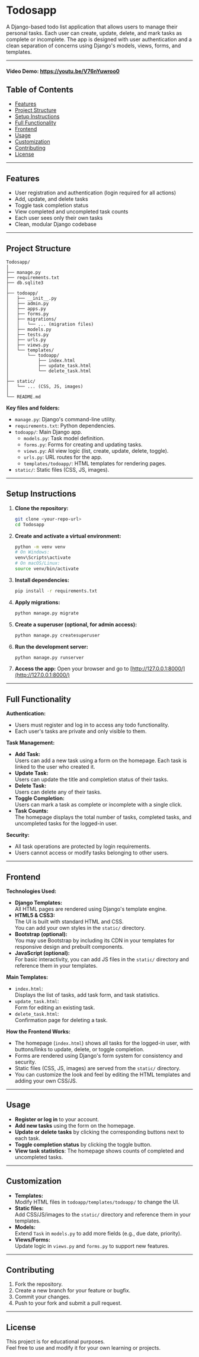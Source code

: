 # Todosapp

A Django-based todo list application that allows users to manage their personal tasks. Each user can create, update, delete, and mark tasks as complete or incomplete. The app is designed with user authentication and a clean separation of concerns using Django's models, views, forms, and templates.

---

#### Video Demo:  <https://youtu.be/V76nYuwroo0>


## Table of Contents

- [Features](#features)
- [Project Structure](#project-structure)
- [Setup Instructions](#setup-instructions)
- [Full Functionality](#full-functionality)
- [Frontend](#frontend)
- [Usage](#usage)
- [Customization](#customization)
- [Contributing](#contributing)
- [License](#license)

---

## Features

- User registration and authentication (login required for all actions)
- Add, update, and delete tasks
- Toggle task completion status
- View completed and uncompleted task counts
- Each user sees only their own tasks
- Clean, modular Django codebase

---

## Project Structure

```
Todosapp/
│
├── manage.py
├── requirements.txt
├── db.sqlite3
│
├── todoapp/
│   ├── __init__.py
│   ├── admin.py
│   ├── apps.py
│   ├── forms.py
│   ├── migrations/
│   │   └── ... (migration files)
│   ├── models.py
│   ├── tests.py
│   ├── urls.py
│   ├── views.py
│   └── templates/
│       └── todoapp/
│           ├── index.html
│           ├── update_task.html
│           └── delete_task.html
│
├── static/
│   └── ... (CSS, JS, images)
│
└── README.md
```

**Key files and folders:**

- `manage.py`: Django's command-line utility.
- `requirements.txt`: Python dependencies.
- `todoapp/`: Main Django app.
  - `models.py`: Task model definition.
  - `forms.py`: Forms for creating and updating tasks.
  - `views.py`: All view logic (list, create, update, delete, toggle).
  - `urls.py`: URL routes for the app.
  - `templates/todoapp/`: HTML templates for rendering pages.
- `static/`: Static files (CSS, JS, images).

---

## Setup Instructions

1. **Clone the repository:**
   ```bash
   git clone <your-repo-url>
   cd Todosapp
   ```

2. **Create and activate a virtual environment:**
   ```bash
   python -m venv venv
   # On Windows:
   venv\Scripts\activate
   # On macOS/Linux:
   source venv/bin/activate
   ```

3. **Install dependencies:**
   ```bash
   pip install -r requirements.txt
   ```

4. **Apply migrations:**
   ```bash
   python manage.py migrate
   ```

5. **Create a superuser (optional, for admin access):**
   ```bash
   python manage.py createsuperuser
   ```

6. **Run the development server:**
   ```bash
   python manage.py runserver
   ```

7. **Access the app:**
   Open your browser and go to [http://127.0.0.1:8000/](http://127.0.0.1:8000/)

---

## Full Functionality

**Authentication:**
- Users must register and log in to access any todo functionality.
- Each user's tasks are private and only visible to them.

**Task Management:**
- **Add Task:**  
  Users can add a new task using a form on the homepage. Each task is linked to the user who created it.
- **Update Task:**  
  Users can update the title and completion status of their tasks.
- **Delete Task:**  
  Users can delete any of their tasks.
- **Toggle Completion:**  
  Users can mark a task as complete or incomplete with a single click.
- **Task Counts:**  
  The homepage displays the total number of tasks, completed tasks, and uncompleted tasks for the logged-in user.

**Security:**
- All task operations are protected by login requirements.
- Users cannot access or modify tasks belonging to other users.

---

## Frontend

**Technologies Used:**
- **Django Templates:**  
  All HTML pages are rendered using Django's template engine.
- **HTML5 & CSS3:**  
  The UI is built with standard HTML and CSS.  
  You can add your own styles in the `static/` directory.
- **Bootstrap (optional):**  
  You may use Bootstrap by including its CDN in your templates for responsive design and prebuilt components.
- **JavaScript (optional):**  
  For basic interactivity, you can add JS files in the `static/` directory and reference them in your templates.

**Main Templates:**
- `index.html`:  
  Displays the list of tasks, add task form, and task statistics.
- `update_task.html`:  
  Form for editing an existing task.
- `delete_task.html`:  
  Confirmation page for deleting a task.

**How the Frontend Works:**
- The homepage (`index.html`) shows all tasks for the logged-in user, with buttons/links to update, delete, or toggle completion.
- Forms are rendered using Django's form system for consistency and security.
- Static files (CSS, JS, images) are served from the `static/` directory.
- You can customize the look and feel by editing the HTML templates and adding your own CSS/JS.

---

## Usage

- **Register or log in** to your account.
- **Add new tasks** using the form on the homepage.
- **Update or delete tasks** by clicking the corresponding buttons next to each task.
- **Toggle completion status** by clicking the toggle button.
- **View task statistics**: The homepage shows counts of completed and uncompleted tasks.

---

## Customization

- **Templates:**  
  Modify HTML files in `todoapp/templates/todoapp/` to change the UI.
- **Static files:**  
  Add CSS/JS/images to the `static/` directory and reference them in your templates.
- **Models:**  
  Extend `Task` in `models.py` to add more fields (e.g., due date, priority).
- **Views/Forms:**  
  Update logic in `views.py` and `forms.py` to support new features.

---

## Contributing

1. Fork the repository.
2. Create a new branch for your feature or bugfix.
3. Commit your changes.
4. Push to your fork and submit a pull request.

---

## License

This project is for educational purposes.  
Feel free to use and modify it for your own learning or projects.
